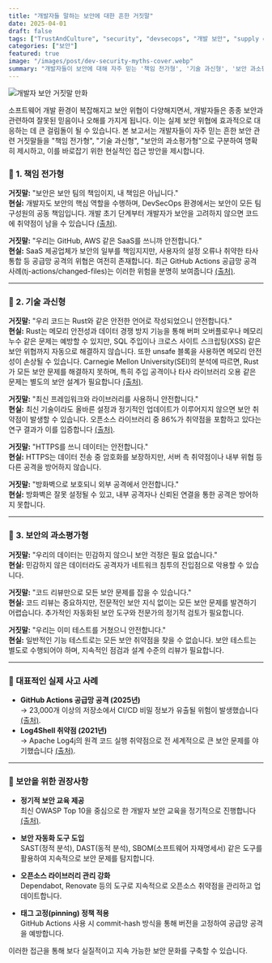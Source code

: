 ```yaml
---
title: "개발자들 말하는 보안에 대한 흔한 거짓말"
date: 2025-04-01
draft: false
tags: ["TrustAndCulture", "security", "devsecops", "개발 보안", "supply chain", "Rust"]
categories: ["보안"]
featured: true
image: "/images/post/dev-security-myths-cover.webp"
summary: "개발자들이 보안에 대해 자주 믿는 '책임 전가형', '기술 과신형', '보안 과소평가형' 거짓말을 분석하고, 현실적인 대응 방안을 제시합니다."
---
```


![개발자 보안 거짓말 만화](/images/post/dev-security-myths-cover.webp)

소프트웨어 개발 환경이 복잡해지고 보안 위협이 다양해지면서, 개발자들은 종종 보안과 관련하여 잘못된 믿음이나 오해를 가지게 됩니다. 이는 실제 보안 위협에 효과적으로 대응하는 데 큰 걸림돌이 될 수 있습니다. 본 보고서는 개발자들이 자주 믿는 흔한 보안 관련 거짓말들을 "책임 전가형", "기술 과신형", "보안의 과소평가형"으로 구분하여 명확히 제시하고, 이를 바로잡기 위한 현실적인 접근 방안을 제시합니다.

### 📌 1. 책임 전가형

**거짓말:** "보안은 보안 팀의 책임이지, 내 책임은 아닙니다."  
**현실:** 개발자도 보안의 핵심 역할을 수행하며, DevSecOps 환경에서는 보안이 모든 팀 구성원의 공동 책임입니다. 개발 초기 단계부터 개발자가 보안을 고려하지 않으면 코드에 취약점이 남을 수 있습니다 [(출처)](https://www.computerweekly.com/news/450424614/Developers-lack-skills-needed-for-secure-DevOps-survey-shows).

**거짓말:** "우리는 GitHub, AWS 같은 SaaS를 쓰니까 안전합니다."  
**현실:** SaaS 제공업체가 보안의 일부를 책임지지만, 사용자의 설정 오류나 취약한 타사 통합 등 공급망 공격의 위협은 여전히 존재합니다. 최근 GitHub Actions 공급망 공격 사례(tj-actions/changed-files)는 이러한 위험을 분명히 보여줍니다 [(출처)](https://thehackernews.com/2025/03/github-action-compromise-puts-cicd.html?m=1).

---

### 📌 2. 기술 과신형

**거짓말:** "우리 코드는 Rust와 같은 안전한 언어로 작성되었으니 안전합니다."  
**현실:** Rust는 메모리 안전성과 데이터 경쟁 방지 기능을 통해 버퍼 오버플로우나 메모리 누수 같은 문제는 예방할 수 있지만, SQL 주입이나 크로스 사이트 스크립팅(XSS) 같은 보안 위협까지 자동으로 해결하지 않습니다. 또한 unsafe 블록을 사용하면 메모리 안전성이 손상될 수 있습니다. Carnegie Mellon University(SEI)의 분석에 따르면, Rust가 모든 보안 문제를 해결하지 못하며, 특히 주입 공격이나 타사 라이브러리 오용 같은 문제는 별도의 보안 설계가 필요합니다 [(출처)](https://insights.sei.cmu.edu/blog/rust-software-security-a-current-state-assessment/).

**거짓말:** "최신 프레임워크와 라이브러리를 사용하니 안전합니다."  
**현실:** 최신 기술이라도 올바른 설정과 정기적인 업데이트가 이루어지지 않으면 보안 취약점이 발생할 수 있습니다. 오픈소스 라이브러리 중 86%가 취약점을 포함하고 있다는 연구 결과가 이를 입증합니다 [(출처)](https://www.scworld.com/news/report-86-of-codebases-contain-vulnerable-open-source-components).

**거짓말:** "HTTPS를 쓰니 데이터는 안전합니다."  
**현실:** HTTPS는 데이터 전송 중 암호화를 보장하지만, 서버 측 취약점이나 내부 위협 등 다른 공격을 방어하지 않습니다.

**거짓말:** "방화벽으로 보호되니 외부 공격에서 안전합니다."  
**현실:** 방화벽은 잘못 설정될 수 있고, 내부 공격자나 신뢰된 연결을 통한 공격은 방어하지 못합니다.

---

### 📌 3. 보안의 과소평가형

**거짓말:** "우리의 데이터는 민감하지 않으니 보안 걱정은 필요 없습니다."  
**현실:** 민감하지 않은 데이터라도 공격자가 네트워크 침투의 진입점으로 악용할 수 있습니다.

**거짓말:** "코드 리뷰만으로 모든 보안 문제를 잡을 수 있습니다."  
**현실:** 코드 리뷰는 중요하지만, 전문적인 보안 지식 없이는 모든 보안 문제를 발견하기 어렵습니다. 추가적인 자동화된 보안 도구와 전문가의 정기적 검토가 필요합니다.

**거짓말:** "우리는 이미 테스트를 거쳤으니 안전합니다."  
**현실:** 일반적인 기능 테스트로는 모든 보안 취약점을 찾을 수 없습니다. 보안 테스트는 별도로 수행되어야 하며, 지속적인 점검과 설계 수준의 리뷰가 필요합니다.

---

### 📌 대표적인 실제 사고 사례
- **GitHub Actions 공급망 공격 (2025년)**  
  → 23,000개 이상의 저장소에서 CI/CD 비밀 정보가 유출될 위험이 발생했습니다 [(출처)](https://thehackernews.com/2025/03/github-action-compromise-puts-cicd.html?m=1).
- **Log4Shell 취약점 (2021년)**  
  → Apache Log4j의 원격 코드 실행 취약점으로 전 세계적으로 큰 보안 문제를 야기했습니다 [(출처)](https://www.scworld.com/news/report-86-of-codebases-contain-vulnerable-open-source-components).

---

### 📌 보안을 위한 권장사항

- **정기적 보안 교육 제공**  
  최신 OWASP Top 10을 중심으로 한 개발자 보안 교육을 정기적으로 진행합니다 [(출처)](https://owasp.org/projects/).

- **보안 자동화 도구 도입**  
  SAST(정적 분석), DAST(동적 분석), SBOM(소프트웨어 자재명세서) 같은 도구를 활용하여 지속적으로 보안 문제를 탐지합니다.

- **오픈소스 라이브러리 관리 강화**  
  Dependabot, Renovate 등의 도구로 지속적으로 오픈소스 취약점을 관리하고 업데이트합니다.

- **태그 고정(pinning) 정책 적용**  
  GitHub Actions 사용 시 commit-hash 방식을 통해 버전을 고정하여 공급망 공격을 예방합니다.

이러한 접근을 통해 보다 실질적이고 지속 가능한 보안 문화를 구축할 수 있습니다.


